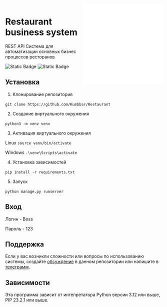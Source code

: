 <img alt="Logotype" height="256" src="./docs/food.svg" width="256" align="right"/>

# Restaurant business system
REST API Система для автоматизации основных бизнес процессов ресторанов
<!--Блок информации о репозитории в бейджах-->
![Static Badge](https://img.shields.io/badge/Author-Kumbbar-green)
![Static Badge](https://img.shields.io/badge/UI-link-red?link=https%3A%2F%2Fgithub.com%2FKumbbar%2FRestaurantUI)

## Установка

1. Клонирование репозитория 

```git clone https://github.com/Kumbbar/Restaurant```

2. Создание виртуального окружения

```python3 -m venv venv```

3. Активация виртуального окружения

Linux
```source venv/bin/activate```

Windows
```.\venv\Scripts\activate```

4. Установка зависимостей

```pip install -r requirements.txt```

5. Запуск

```python manage.py runserver```

## Вход

Логин - Boss

Пароль - 123

## Поддержка
Если у вас возникли сложности или вопросы по использованию системы, создайте 
[обсуждение](https://github.com/Kumbbar/Restaurant/issues/new) в данном репозитории или напишите в [телеграмм](https://t.me/sudo098).

## Зависимости
Эта программа зависит от интепретатора Python версии 3.12 или выше, PIP 23.2.1 или выше.